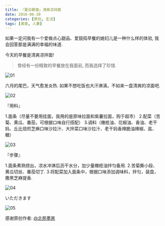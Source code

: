 ```yaml
---
title: 『夏日朝食』清爽凉拌面
date: 2016-06-30
categories: [原创, 生活]
tags: [美食, 人妻]
---
```

如果一定问我有一个爱做点心甜品、爱鼓捣早餐的媳妇儿是一种什么样的体验, 我会回答那是满满的幸福的味道.

今天的早餐是清爽凉拌面!

<!--more-->

> 曾经有一份精致的早餐放在我面前, 而我选择了珍惜.

![01](//ww3.sinaimg.cn/mw690/910ff108gw1f5cxxnbtttj21jk1jkwq1.jpg)


六月的尾巴，天气愈发炎热.
如果不想吃饭也大汗淋漓，不如来一盘清爽的凉面吧.

![02](//ww3.sinaimg.cn/mw690/910ff108gw1f5cxxkkjr7j21jk1jkthu.jpg)

『用料』

1.面条（尽量不要用挂面，我用的是原味拉面和紫薯拉面，购于超市）
2.配菜（苦菊、黄瓜、番茄，可根据口味自行搭配）
3.调料（橄榄油、花椒油、香油、老干妈、丘比焙煎芝麻口味沙拉汁、大拌菜口味沙拉汁、老干妈香辣脆油辣椒、盐、糖）

![03](//ww2.sinaimg.cn/mw690/910ff108gw1f5cxxrkqwtj21jk1jkgwv.jpg)

『步骤』

1.面条煮熟捞出，凉水冲淋后沥干水分，加少量橄榄油拌匀备用.
2.苦菊撕小段、黄瓜切丝、番茄切丁.
3.将配菜加入面条中，根据口味添加调味料，拌匀，装盘，撒黑芝麻提香.

![04](////ww4.sinaimg.cn/mw690/910ff108gw1f5cxxq51ttj21jk1jkwmz.jpg)

いただきます

![05](//ww2.sinaimg.cn/mw690/910ff108gw1f5cxxitxtpj21jk1jkk5j.jpg)

感谢原创作者: [@北苑墨崽](//weibo.com/manoir)
